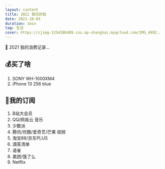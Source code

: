 ```yaml
---
layout: content
title: 2021 我花的钱
date: 2021-10-03
duration: 1min
tag: 生活
cover: https://cjimg-1254386489.cos.ap-shanghai.myqcloud.com/IMG_4992.JPG
---
```


🌈 2021 我的消费记录...

## 💰买了啥

1. SONY WH-1000XM4
2. iPhone 13 256 blue

## 🍉我的订阅
1. B站大会员
2. QQ/网易云 音乐
3. 少数派
4. 腾讯/优酷/爱奇艺/芒果 视频
5. 淘宝88/京东PLUS
6. 滴答清单
7. 语雀
8. 美团/饿了么
9. Netflix
